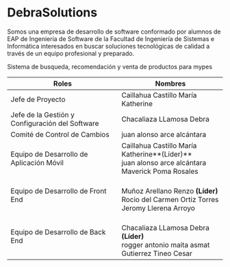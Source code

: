 # DebraSolutions

Somos una empresa de desarrollo de software conformado por alumnos de EAP de Ingeniería de Software de la Facultad de Ingeniería de Sistemas e Informática interesados en buscar soluciones tecnológicas de calidad a través de un equipo profesional y preparado.

Sistema de busqueda, recomendación y venta de productos para mypes






| Roles                                              | Nombres                                                                                                                               |
|----------------------------------------------------|---------------------------------------------------------------------------------------------------------------------------------------|
| Jefe de Proyecto                                  |Caillahua Castillo María Katherine |                                                                                                  |
| Jefe de la Gestión y Configuración del Software   |Chacaliaza LLamosa Debra |                                                                                                          |
| Comité de Control de Cambios                      |juan alonso arce alcántara  |                                                                                                              |
| Equipo de Desarrollo de Aplicación Móvil           | Caillahua Castillo María Katherine**(Líder)**<br>juan alonso arce alcántara  <br> Maverick Poma Rosales  <br> |
| Equipo de Desarrollo de Front End       |  <br> Muñoz Arellano Renzo **(Líder)**<br>Rocio del Carmen Ortiz Torres <br> Jeromy Llerena Arroyo      |
| Equipo de Desarrollo de Back End |<br>Chacaliaza LLamosa Debra **(Líder)**<br>rogger antonio  maita asmat<br>Gutierrez Tineo Cesar                                                                                             |
